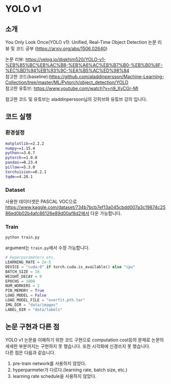 # YOLO v1

## 소개
You Only Look Once(YOLO v1): Unified, Real-Time Object Detection 논문 리뷰 및 코드 공부 (https://arxiv.org/abs/1506.02640)

논문 리뷰: https://velog.io/@skhim520/YOLO-v1-%EB%85%BC%EB%AC%B8-%EB%A6%AC%EB%B7%B0-%EB%B0%8F-%EC%BD%94%EB%93%9C-%EA%B5%AC%ED%98%84  
참고한 코드(baseline):https://github.com/aladdinpersson/Machine-Learning-Collection/tree/master/ML/Pytorch/object_detection/YOLO  
참고한 유튜브: https://www.youtube.com/watch?v=n9_XyCGr-MI  

참고한 코드 및 유튜브는 aladdinpersson님의 깃허브와 유튜브 강의 입니다.

## 코드 실행

### 환경설정

```bash
matplotlib==2.2.2
numpy==1.15.4
python==3.6.7
pytorch==1.0.0
pandas==0.23.4
pillow==5.3.0
torchvision==0.2.1
tqdm==4.28.1
```


### Dataset
사용한 데이터셋은 PASCAL VOC으로 https://www.kaggle.com/dataset/734b7bcb7ef13a045cbdd007a3c19874c2586ed0b02b4afc86126e89d00af8d2에서 다운 가능합니다.

### Train

```bash
python train.py
```
argument는 `train.py`에서 수정 가능합니다.
```python
# Hyperparameters etc.
LEARNING_RATE = 2e-5
DEVICE = "cuda:0" if torch.cuda.is_available() else "cpu"
BATCH_SIZE = 16
WEIGHT_DECAY = 0
EPOCHS = 1000
NUM_WORKERS = 2
PIN_MEMORY = True
LOAD_MODEL = False
LOAD_MODEL_FILE = "overfit.pth.tar"
IMG_DIR = "data/images"
LABEL_DIR = "data/labels"
```

## 논문 구현과 다른 점
YOLO v1 논문을 이해하기 위한 코드 구현으로 computation cost등의 문제로 논문의 세세한 부분까지는 구현하지 못 했습니다. 또한 시각화에 신경쓰지 못 했습니다.  
다른 점은 다음과 같습니다.
1. pre-train network를 사용하지 않았다.
2. hyperparmeter가 다르다.(learning rate, batch size, etc.)
3. learning rate schedule을 사용하지 않았다.
